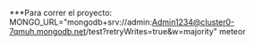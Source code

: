***Para correr el proyecto:
MONGO_URL="mongodb+srv://admin:Admin1234@cluster0-7qmuh.mongodb.net/test?retryWrites=true&w=majority" meteor
